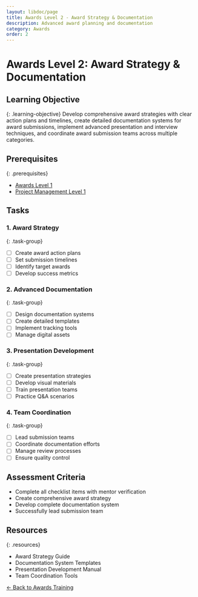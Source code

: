 ```yaml
---
layout: libdoc/page
title: Awards Level 2 - Award Strategy & Documentation
description: Advanced award planning and documentation
category: Awards
order: 2
---
```


# Awards Level 2: Award Strategy & Documentation

## Learning Objective
{: .learning-objective}
Develop comprehensive award strategies with clear action plans and timelines, create detailed documentation systems for award submissions, implement advanced presentation and interview techniques, and coordinate award submission teams across multiple categories.

## Prerequisites
{: .prerequisites}
- [Awards Level 1](../awards/level-1)
- [Project Management Level 1](../project-management/level-1)

## Tasks

### 1. Award Strategy
{: .task-group}
- [ ] Create award action plans
- [ ] Set submission timelines
- [ ] Identify target awards
- [ ] Develop success metrics

### 2. Advanced Documentation
{: .task-group}
- [ ] Design documentation systems
- [ ] Create detailed templates
- [ ] Implement tracking tools
- [ ] Manage digital assets

### 3. Presentation Development
{: .task-group}
- [ ] Create presentation strategies
- [ ] Develop visual materials
- [ ] Train presentation teams
- [ ] Practice Q&A scenarios

### 4. Team Coordination
{: .task-group}
- [ ] Lead submission teams
- [ ] Coordinate documentation efforts
- [ ] Manage review processes
- [ ] Ensure quality control

## Assessment Criteria
- Complete all checklist items with mentor verification
- Create comprehensive award strategy
- Develop complete documentation system
- Successfully lead submission team

## Resources
{: .resources}
- Award Strategy Guide
- Documentation System Templates
- Presentation Development Manual
- Team Coordination Tools

[← Back to Awards Training](../)